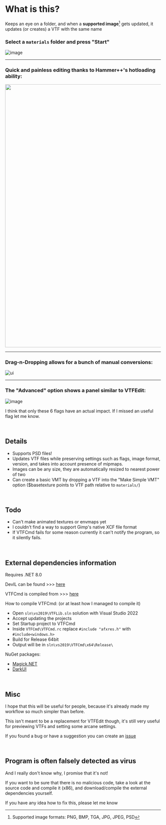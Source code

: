 # What is this?

Keeps an eye on a folder, and when a **supported image**[^1] gets updated, it updates (or creates) a VTF with the same name

[^1]:Supported image formats: PNG, BMP, TGA, JPG, JPEG, PSD


### Select a `materials` folder and press "Start"

![image](https://github.com/NvC-DmN-CH/AutoVTF/assets/56874047/0bb94b08-fbec-4dde-8e87-cfd8e6bd28f8)


---
### Quick and painless editing thanks to Hammer++'s hotloading ability:
<img src="https://cdn.discordapp.com/attachments/1131362438227431428/1231853010662195270/update_new.gif?ex=66275404&is=66260284&hm=95074a4cfe90033fd262d627c2f443daea4978ebbcf4d3e0f028c315aa094e5f&" width="850"/>


---

### Drag-n-Dropping allows for a bunch of manual conversions:

![ui](https://github.com/NvC-DmN-CH/AutoVTF/assets/56874047/6edd8f1d-fb10-42ff-ba77-b2c9fc793d0e)




---

### The "Advanced" option shows a panel similar to VTFEdit:
![image](https://github.com/NvC-DmN-CH/AutoVTF/assets/56874047/a75e51e1-1ee2-48db-93ec-2617cd65c6df)



I think that only these 6 flags have an actual impact. If I missed an useful flag let me know.



<br />

## Details
- Supports PSD files!
- Updates VTF files while preserving settings such as flags, image format, version, and takes into account presence of mipmaps.
- Images can be any size, they are automatically resized to nearest power of two
- Can create a basic VMT by dropping a VTF into the "Make Simple VMT" option ($basetexture points to VTF path relative to `materials/`)



<br />

## Todo
+ Can't make animated textures or envmaps yet
+ I couldn't find a way to support Gimp's native XCF file format
+ If VTFCmd fails for some reason currently it can't notify the program, so it silently fails.

<br />

## External dependencies information
Requires .NET 8.0

DevIL can be found >>> [here](https://sourceforge.net/projects/openil/files/DevIL%20Win32%20and%20Win64/DevIL-EndUser-x64-1.8.0.zip/download?use_mirror=phoenixnap)

VTFCmd is compiled from >>> [here](https://github.com/Sky-rym/VTFEdit-Reloaded)

How to compile VTFCmd: (or at least how I managed to compile it)
- Open `sln\vs2019\VTFLib.sln` solution with Visual Studio 2022
- Accept updating the projects
- Set Startup project to VTFCmd
- Inside `VTFCmd\VTFCmd.rc` replace `#include "afxres.h"` with `#include<windows.h>`
- Build for Release 64bit
- Output will be in `sln\vs2019\VTFCmd\x64\Release\`

NuGet packages:
- [Magick.NET](https://github.com/dlemstra/Magick.NET)
- [DarkUI](https://github.com/RobinPerris/DarkUI)

<br />

## Misc
I hope that this will be useful for people, because it's already made my workflow so much simpler than before.

This isn't meant to be a replacement for VTFEdit though, it's still very useful for previewing VTFs and setting some arcane settings.

If you found a bug or have a suggestion you can create an [issue](https://github.com/NvC-DmN-CH/AutoVTF/issues)

<br />

## Program is often falsely detected as virus
And I really don't know why, I promise that it's not!

If you want to be sure that there is no malicious code, take a look at the source code and compile it (x86), and download/compile the external dependencies yourself.

If you have any idea how to fix this, please let me know
